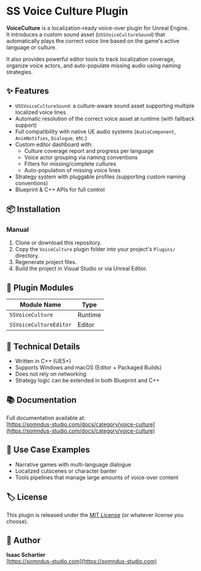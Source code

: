 # SS Voice Culture Plugin

**VoiceCulture** is a localization-ready voice-over plugin for Unreal Engine.  
It introduces a custom sound asset (`USSVoiceCultureSound`) that automatically plays the correct voice line based on the game's active language or culture.

It also provides powerful editor tools to track localization coverage, organize voice actors, and auto-populate missing audio using naming strategies.


## ✨ Features

- `USSVoiceCultureSound`: a culture-aware sound asset supporting multiple localized voice lines
- Automatic resolution of the correct voice asset at runtime (with fallback support)
- Full compatibility with native UE audio systems (`AudioComponent`, `AnimNotifies`, `Dialogue`, etc.)
- Custom editor dashboard with:
  - Culture coverage report and progress per language
  - Voice actor grouping via naming conventions
  - Filters for missing/complete cultures
  - Auto-population of missing voice lines
- Strategy system with pluggable profiles (supporting custom naming conventions)
- Blueprint & C++ APIs for full control


## 📦 Installation

### Manual

1. Clone or download this repository.
2. Copy the `VoiceCulture` plugin folder into your project's `Plugins/` directory.
3. Regenerate project files.
4. Build the project in Visual Studio or via Unreal Editor.


## 🧩 Plugin Modules

| Module Name            | Type     |
|------------------------|----------|
| `SSVoiceCulture`       | Runtime  |
| `SSVoiceCultureEditor` | Editor   |


## 🔧 Technical Details

- Written in C++ (UE5+)
- Supports Windows and macOS (Editor + Packaged Builds)
- Does not rely on networking
- Strategy logic can be extended in both Blueprint and C++


## 📚 Documentation

Full documentation available at:  
[https://somndus-studio.com/docs/category/voice-culture](https://somndus-studio.com/docs/category/voice-culture)


## 🧠 Use Case Examples

- Narrative games with multi-language dialogue
- Localized cutscenes or character banter
- Tools pipelines that manage large amounts of voice-over content

## 🏷 License

This plugin is released under the [MIT License](LICENSE) (or whatever license you choose).


## 👤 Author

**Isaac Schartier**  
[https://somndus-studio.com](https://somndus-studio.com)

